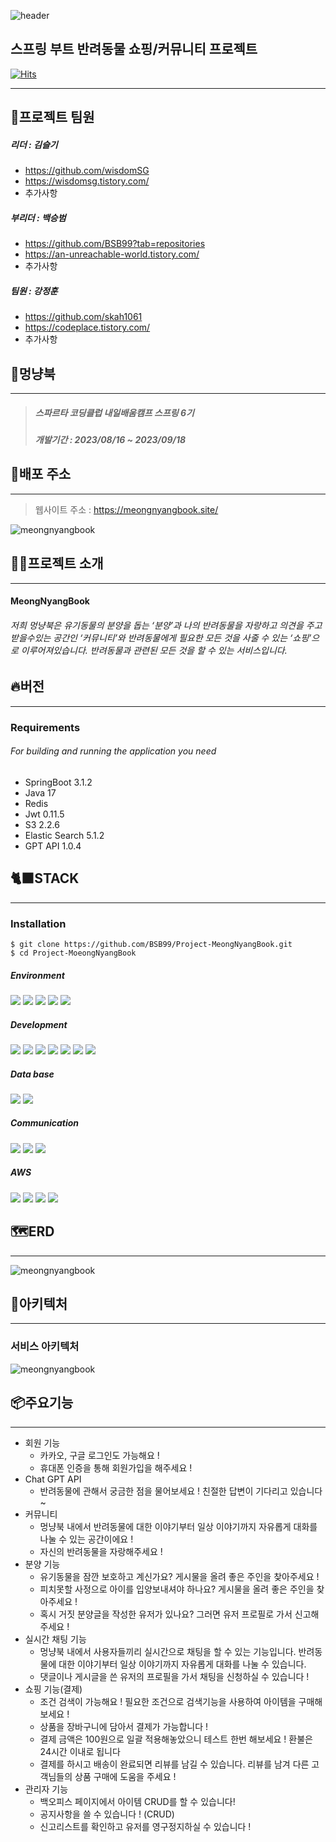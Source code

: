 ![header](https://capsule-render.vercel.app/api?type=waving&color=auto&height=200&section=header&text=Project%20MeongNyangBook&fontSize=70)

스프링 부트 반려동물 쇼핑/커뮤니티 프로젝트
----
[![Hits](https://hits.seeyoufarm.com/api/count/incr/badge.svg?url=https%3A%2F%2Fgithub.com%2FBSB99%2FProject-MeongNyangBook&count_bg=%23555B51&title_bg=%2367DA22&icon=spring.svg&icon_color=%23E7E7E7&title=view&edge_flat=false)](https://hits.seeyoufarm.com)


---

## 💫프로젝트 팀원

##### 리더 : 김슬기

* https://github.com/wisdomSG
* https://wisdomsg.tistory.com/
* 추가사항

##### 부리더 : 백승범

* https://github.com/BSB99?tab=repositories
* https://an-unreachable-world.tistory.com/
* 추가사항

##### 팀원 : 강정훈

* https://github.com/skah1061
* https://codeplace.tistory.com/
* 추가사항

## 🐶멍냥북

---

> ##### 스파르타 코딩클럽 내일배움캠프 스프링 6기
> ##### 개발기간 : 2023/08/16 ~ 2023/09/18

## 📇배포 주소

---
> 웹사이트 주소 : https://meongnyangbook.site/

![meongnyangbook](https://github.com/BSB99/Project-MeongNyangBook/assets/81159848/b5519bc3-51e5-4118-9837-1917cdf656de)

## 🙇‍♂️프로젝트 소개

---

#### MeongNyangBook

###### 저희 멍냥북은 유기동물의 분양을 돕는 ‘분양’과 나의 반려동물을 자랑하고 의견을 주고받을수있는 공간인 ‘커뮤니티’와 반려동물에게 필요한 모든 것을 사줄 수 있는 ‘쇼핑’으로 이루어져있습니다. 반려동물과 관련된 모든 것을 할 수 있는 서비스입니다.

## 🔥버전

---

### Requirements

###### For building and running the application you need

* SpringBoot 3.1.2
* Java 17
* Redis
* Jwt 0.11.5
* S3 2.2.6
* Elastic Search 5.1.2
* GPT API 1.0.4

## 🐈‍⬛STACK

---

### Installation

    $ git clone https://github.com/BSB99/Project-MeongNyangBook.git
    $ cd Project-MoeongNyangBook

##### Environment

<img src="https://img.shields.io/badge/gitHub-'181717'?style=for-the-badge&logo=gitHub&logoColor=white">    <img src="https://img.shields.io/badge/git-F05032?style=for-the-badge&logo=git&logoColor=white">    <img src="https://img.shields.io/badge/Spring-6DB33F?style=for-the-badge&logo=Spring&logoColor=white">    <img src="https://img.shields.io/badge/SpringBoot-6DB33F?style=for-the-badge&logo=SpringBoot&logoColor=white">    <img src="https://img.shields.io/badge/githubactions-2088FF?style=for-the-badge&logo=githubactions&logoColor=white">

##### Development

<img src="https://img.shields.io/badge/javascript-F7DF1E?style=for-the-badge&logo=javascript&logoColor=black">    <img src="https://img.shields.io/badge/Java-61DAFB?style=for-the-badge&logo=Java&logoColor=black">    <img src="https://img.shields.io/badge/Docker-2496ED?style=for-the-badge&logo=Docker&logoColor=white">    <img src="https://img.shields.io/badge/elasticsearch-005571?style=for-the-badge&logo=elasticsearch&logoColor=white">    <img src="https://img.shields.io/badge/apachekafka-231F20?style=for-the-badge&logo=apachekafka&logoColor=white">    <img src="https://img.shields.io/badge/Redis-DC382D?style=for-the-badge&logo=Redis&logoColor=white">    <img src="https://img.shields.io/badge/awslambda-FF9900?style=for-the-badge&logo=awslambda&logoColor=white">

##### Data base

<img src="https://img.shields.io/badge/MySql-4479A1?style=for-the-badge&logo=MySql&logoColor=white">    <img src="https://img.shields.io/badge/amazonrds-527FFF?style=for-the-badge&logo=amazonrds&logoColor=white">

##### Communication

<img src="https://img.shields.io/badge/Notion-000000?style=for-the-badge&logo=Notion&logoColor=white">    <img src="https://img.shields.io/badge/Slack-4A154B?style=for-the-badge&logo=Slack&logoColor=white">    <img src="https://img.shields.io/badge/kakaotalk-FFCD00?style=for-the-badge&logo=kakaotalk&logoColor=white">

##### AWS

<img src="https://img.shields.io/badge/amazonaws-232F3E?style=for-the-badge&logo=amazonaws&logoColor=white">    <img src="https://img.shields.io/badge/amazons3-569A31?style=for-the-badge&logo=amazons3&logoColor=white">    <img src="https://img.shields.io/badge/amazonroute53-8C4FFF?style=for-the-badge&logo=amazonroute53&logoColor=white">    <img src="https://img.shields.io/badge/amazonec2-FF9900?style=for-the-badge&logo=amazonec2&logoColor=white">

## 🗺️ERD

---

![meongnyangbook](https://github.com/BSB99/Project-MeongNyangBook/assets/81159848/8be5a87c-9918-4a3b-85e8-052ae60988c3)

## 🧭아키텍처

---

### 서비스 아키텍처

![meongnyangbook](https://github.com/BSB99/Project-MeongNyangBook/assets/81159848/724b180b-13d0-4199-a692-304860718a89)

## 📦주요기능

---

- 회원 기능
    - 카카오, 구글 로그인도 가능해요 !
    - 휴대폰 인증을 통해 회원가입을 해주세요 !
- Chat GPT API
    - 반려동물에 관해서 궁금한 점을 물어보세요 ! 친절한 답변이 기다리고 있습니다 ~
- 커뮤니티
    - 멍냥북 내에서 반려동물에 대한 이야기부터 일상 이야기까지 자유롭게 대화를 나눌 수 있는 공간이에요 !
    - 자신의 반려동물을 자랑해주세요 !
- 분양 기능
    - 유기동물을 잠깐 보호하고 계신가요? 게시물을 올려 좋은 주인을 찾아주세요 !
    - 피치못할 사정으로 아이를 입양보내셔야 하나요? 게시물을 올려 좋은 주인을 찾아주세요 !
    - 혹시 거짓 분양글을 작성한 유저가 있나요? 그러면 유저 프로필로 가서 신고해주세요 !
- 실시간 채팅 기능
    - 멍냥북 내에서 사용자들끼리 실시간으로 채팅을 할 수 있는 기능입니다. 반려동물에 대한 이야기부터 일상 이야기까지 자유롭게 대화를 나눌 수 있습니다.
    - 댓글이나 게시글을 쓴 유저의 프로필을 가서 채팅을 신청하실 수 있습니다 !
- 쇼핑 기능(결제)
    - 조건 검색이 가능해요 ! 필요한 조건으로 검색기능을 사용하여 아이템을 구매해보세요 !
    - 상품을 장바구니에 담아서 결제가 가능합니다 !
    - 결제 금액은 100원으로 일괄 적용해놓았으니 테스트 한번 해보세요 ! 환불은 24시간 이내로 됩니다
    - 결제를 하시고 배송이 완료되면 리뷰를 남길 수 있습니다. 리뷰를 남겨 다른 고객님들의 상품 구매에 도움을 주세요 !
- 관리자 기능
    - 백오피스 페이지에서 아이템 CRUD를 할 수 있습니다!
    - 공지사항을 쓸 수 있습니다 ! (CRUD)
    - 신고리스트를 확인하고 유저를 영구정지하실 수 있습니다 !

